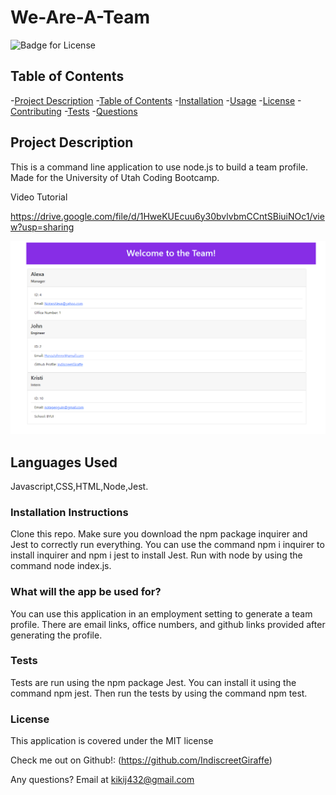 # We-Are-A-Team

  ![Badge for License](https://img.shields.io/badge/license-MIT-informational)
  
  ## Table of Contents
  -[Project Description](#projectDescription)
  -[Table of Contents](#tableofContents)
  -[Installation](#installation)
  -[Usage](#usage)
  -[License](#license)
  -[Contributing](#contributing)
  -[Tests](#tests)
  -[Questions](#questions)


  ## Project Description 
  This is a command line application to use node.js to build a team profile. Made for the University of Utah Coding Bootcamp.
  
  Video Tutorial 
  
  https://drive.google.com/file/d/1HweKUEcuu6y30bvlvbmCCntSBiuiNOc1/view?usp=sharing
 

  <img src = "./assets/Screenshot.png">

  
  ## Languages Used 
  Javascript,CSS,HTML,Node,Jest.

  ### Installation Instructions
  Clone this repo. Make sure you download the npm package inquirer and Jest to correctly run everything. You can use the command npm i inquirer to install inquirer and npm i jest to install Jest. Run with node by using the command node index.js.

  ### What will the app be used for? 
  You can use this application in an employment setting to generate a team profile. There are email links, office numbers, and github links provided after generating the profile.

  ### Tests 
  Tests are run using the npm package Jest. You can install it  using the command npm jest. Then run the tests by using the command npm test.
  

  ### License
  This application is covered under the MIT license
  
  
  Check me out on Github!: (https://github.com/IndiscreetGiraffe) 
  
  Any questions? Email at kikij432@gmail.com
